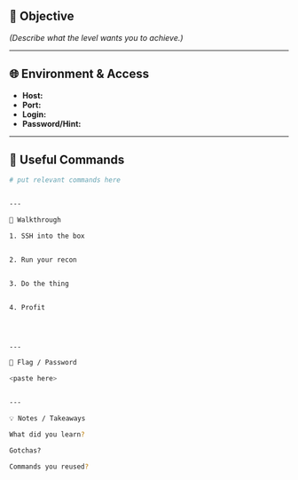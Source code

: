 ## 🥷 Objective  
*(Describe what the level wants you to achieve.)*

---

## 🌐 Environment & Access  
- **Host:**  
- **Port:**  
- **Login:**  
- **Password/Hint:**  

---

## 🧰 Useful Commands  
```bash
# put relevant commands here


---

🚶 Walkthrough

1. SSH into the box


2. Run your recon


3. Do the thing


4. Profit




---

🏁 Flag / Password

<paste here>


---

💡 Notes / Takeaways

What did you learn?

Gotchas?

Commands you reused?

